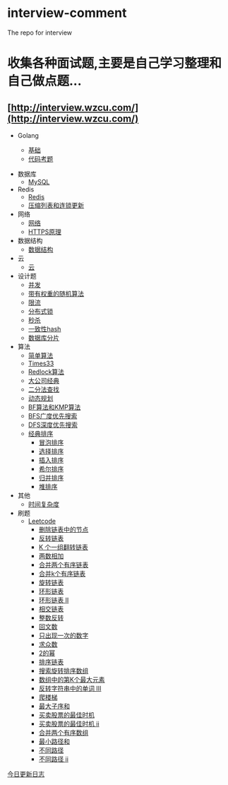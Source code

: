 # interview-comment
The repo for interview 

# 收集各种面试题,主要是自己学习整理和自己做点题...  

## [http://interview.wzcu.com/](http://interview.wzcu.com/)

* Golang
  
  * [基础](http://interview.wzcu.com/Golang/%E5%9F%BA%E7%A1%80.html)
  * [代码考题](http://interview.wzcu.com/Golang/%E4%BB%A3%E7%A0%81%E8%80%83%E9%A2%98.html)

- 数据库
  - [MySQL](http://interview.wzcu.com/%E6%95%B0%E6%8D%AE%E5%BA%93/MySQL.html)
- Redis
  - [Redis](http://interview.wzcu.com/Linux/linux.html)
  - [压缩列表和连锁更新](http://interview.wzcu.com/Redis/%E5%8E%8B%E7%BC%A9%E5%88%97%E8%A1%A8.html)
- 网络
  - [网络](http://interview.wzcu.com/%E7%BD%91%E7%BB%9C/%E7%BD%91%E7%BB%9C.html)
  - [HTTPS原理](http://interview.wzcu.com/%E7%BD%91%E7%BB%9C/HTTPS%E5%8E%9F%E7%90%86.html) 
- 数据结构
  - [数据结构](http://interview.wzcu.com/%E6%95%B0%E6%8D%AE%E7%BB%93%E6%9E%84/%E6%95%B0%E6%8D%AE%E7%BB%93%E6%9E%84.html)
- 云
  - [云](http://interview.wzcu.com/%E4%BA%91/readme.html)  
- 设计题
  - [并发](http://interview.wzcu.com/%E8%AE%BE%E8%AE%A1%E9%A2%98/%E5%B9%B6%E5%8F%91%E9%97%AE%E9%A2%98.html)
  - [带有权重的随机算法](http://interview.wzcu.com/%E8%AE%BE%E8%AE%A1%E9%A2%98/%E5%B8%A6%E6%9C%89%E6%9D%83%E9%87%8D%E7%9A%84%E9%9A%8F%E6%9C%BA%E7%AE%97%E6%B3%95.html)
  - [限流](http://interview.wzcu.com/%E8%AE%BE%E8%AE%A1%E9%A2%98/%E9%99%90%E6%B5%81.html)
  - [分布式锁](http://interview.wzcu.com/%E8%AE%BE%E8%AE%A1%E9%A2%98/%E5%88%86%E5%B8%83%E5%BC%8F%E9%94%81.html)
  - [秒杀](http://interview.wzcu.com/%E8%AE%BE%E8%AE%A1%E9%A2%98/%E7%A7%92%E6%9D%80.html)  
  - [一致性hash](http://interview.wzcu.com/%E8%AE%BE%E8%AE%A1%E9%A2%98/%E4%B8%80%E8%87%B4%E6%80%A7hash.html)
  - [数据库分片](http://interview.wzcu.com/%E8%AE%BE%E8%AE%A1%E9%A2%98/%E6%95%B0%E6%8D%AE%E5%BA%93%E5%88%86%E7%89%87.html)
- 算法
  - [简单算法](http://interview.wzcu.com/%E7%AE%97%E6%B3%95/%E7%AE%97%E6%B3%95.html)  
  - [Times33](http://interview.wzcu.com/%E7%AE%97%E6%B3%95/Times33.html)
  - [Redlock算法](http://interview.wzcu.com/%E7%AE%97%E6%B3%95/redlock%E7%AE%97%E6%B3%95.html)
  - [大公司经典](http://interview.wzcu.com/%E7%AE%97%E6%B3%95/%E5%A4%A7%E5%85%AC%E5%8F%B8%E7%BB%8F%E5%85%B8/classic.html)
  * [二分法查找](http://interview.wzcu.com/%E7%AE%97%E6%B3%95/%E4%BA%8C%E5%88%86%E6%B3%95%E6%9F%A5%E6%89%BE.html)
  * [动态规划](http://interview.wzcu.com/%E7%AE%97%E6%B3%95/%E5%8A%A8%E6%80%81%E8%A7%84%E5%88%92.html)
  * [BF算法和KMP算法](http://interview.wzcu.com/%E7%AE%97%E6%B3%95/BF%E7%AE%97%E6%B3%95%E5%92%8CKMP%E7%AE%97%E6%B3%95.html)
  * [BFS广度优先搜索](http://interview.wzcu.com/%E7%AE%97%E6%B3%95/BFS%E5%B9%BF%E5%BA%A6%E4%BC%98%E5%85%88%E6%90%9C%E7%B4%A2.html)
  * [DFS深度优先搜索](http://interview.wzcu.com/%E7%AE%97%E6%B3%95/DFS%E6%B7%B1%E5%BA%A6%E4%BC%98%E5%85%88%E6%90%9C%E7%B4%A2.html) 
  - [经典排序](http://interview.wzcu.com/%E7%AE%97%E6%B3%95/%E7%BB%8F%E5%85%B8%E6%8E%92%E5%BA%8F/readme.html)
      - [冒泡排序](http://interview.wzcu.com/%E7%AE%97%E6%B3%95/%E7%BB%8F%E5%85%B8%E6%8E%92%E5%BA%8F/bubble.html)
      - [选择排序](http://interview.wzcu.com/%E7%AE%97%E6%B3%95/%E7%BB%8F%E5%85%B8%E6%8E%92%E5%BA%8F/selection.html)
      - [插入排序](http://interview.wzcu.com/%E7%AE%97%E6%B3%95/%E7%BB%8F%E5%85%B8%E6%8E%92%E5%BA%8F/insertion.html)
      - [希尔排序](http://interview.wzcu.com/%E7%AE%97%E6%B3%95/%E7%BB%8F%E5%85%B8%E6%8E%92%E5%BA%8F/shell.html)
      - [归并排序](http://interview.wzcu.com/%E7%AE%97%E6%B3%95/%E7%BB%8F%E5%85%B8%E6%8E%92%E5%BA%8F/mergeSort.html)
      - [堆排序](http://interview.wzcu.com/%E7%AE%97%E6%B3%95/%E7%BB%8F%E5%85%B8%E6%8E%92%E5%BA%8F/heapSort.html) 
- 其他
  - [时间复杂度](http://interview.wzcu.com/other/time.html)
- 刷题
  - [Leetcode](http://interview.wzcu.com/Leetcode/Leetcode.html)
    - [删除链表中的节点](http://interview.wzcu.com/Leetcode/code/delete_node)
    - [反转链表](http://interview.wzcu.com/Leetcode/code/reverse_list_node/)
    - [K 个一组翻转链表](http://interview.wzcu.com/Leetcode/code/reverse_k_group/)
    - [两数相加](http://interview.wzcu.com/Leetcode/code/add_two_numbers/)
    - [合并两个有序链表](./Leetcode/code/merge_two_lists/README.md)
    - [合并k个有序链表](http://interview.wzcu.com/Leetcode/code/merge_two_lists/)
    - [旋转链表](http://interview.wzcu.com/Leetcode/code/rotate_list/)
    - [环形链表](http://interview.wzcu.com/Leetcode/code/linked_list_cycle/)
    - [环形链表 II](http://interview.wzcu.com/Leetcode/code/linked_list_cycle_ii/)
    - [相交链表](http://interview.wzcu.com/Leetcode/code/intersection_of_two_linked_lists/)
    - [整数反转](http://interview.wzcu.com/Leetcode/code/reverse_integer/)
    - [回文数](http://interview.wzcu.com/Leetcode/code/palindrome_number/)
    - [只出现一次的数字](http://interview.wzcu.com/Leetcode/code/single_number/)
    - [求众数](http://interview.wzcu.com/Leetcode/code/majority_element/)
    - [2的幂](http://interview.wzcu.com/Leetcode/code/power_of_two/)
    - [排序链表](http://interview.wzcu.com/Leetcode/code/sort_list/)
    - [搜索旋转排序数组](http://interview.wzcu.com/Leetcode/code/search_in_rotated_sorted_array/)
    - [数组中的第K个最大元素](http://interview.wzcu.com/Leetcode/code/kth_largest_element_in_an_array/)
    - [反转字符串中的单词 III](http://interview.wzcu.com/Leetcode/code/reverse-words-in-a-string-iii/)
    - [爬楼梯](http://interview.wzcu.com/Leetcode/code/climbing_stairs/)
    - [最大子序和](http://interview.wzcu.com/Leetcode/code/maximum_subarray/)
    - [买卖股票的最佳时机](http://interview.wzcu.com/Leetcode/code/best_time_to_buy_and_sell_stock/)
    - [买卖股票的最佳时机 ii](http://interview.wzcu.com/Leetcode/code/best_time_to_buy_and_sell_stock_ii/)
    - [合并两个有序数组](http://interview.wzcu.com/Leetcode/code/merge_sorted_array/)
    - [最小路径和](http://interview.wzcu.com/Leetcode/code/minimum_path_sum/)
    - [不同路径](http://interview.wzcu.com/Leetcode/code/unique_paths/)
    - [不同路径 ii](.http://interview.wzcu.com/Leetcode/code/unique_paths_ii/)
    
[今日更新日志](./today.md)